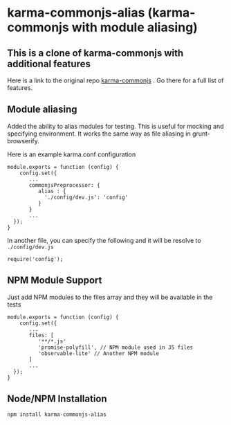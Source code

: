 # karma-commonjs-alias (karma-commonjs with module aliasing)

## This is a clone of karma-commonjs with additional features
Here is a link to the original repo [karma-commonjs](https://github.com/karma-runner/karma-commonjs) . Go there for a full list of features.

## Module aliasing
Added the ability to alias modules for testing. This is useful for mocking and specifying environment. It works the same way as file aliasing in grunt-browserify.

Here is an example karma.conf configuration

```
module.exports = function (config) {
	config.set({
	   ...
	   commonjsPreprocessor: {
	      alias : {
	        './config/dev.js': 'config'
	      }
	   }
	   ...
  });
}
```

In another file, you can specify the following and it will be resolve to `./config/dev.js`
```
require('config');
```

## NPM Module Support
Just add NPM modules to the files array and they will be available in the tests

```
module.exports = function (config) {
	config.set({
	   ...
	   files: [
	      '**/*.js'
	      'promise-polyfill', // NPM module used in JS files
	      'observable-lite' // Another NPM module
	   ]
	   ...
  });
}
```

## Node/NPM Installation
```
npm install karma-commonjs-alias
```
